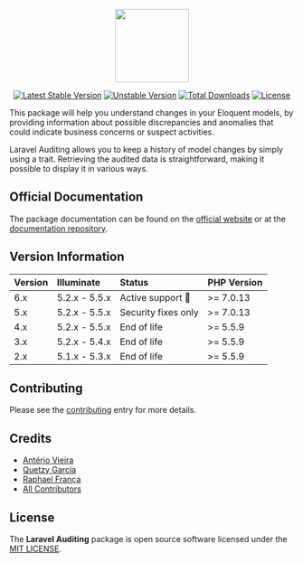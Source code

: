 <p align="center">
<a href="http://laravel-auditing.com" target="_blank"><img width="130" src="http://www.laravel-auditing.com/assets/img/laravel-auditing-logo.png#v2"></a>
</p>

<p align="center">
<a href="https://packagist.org/packages/owen-it/laravel-auditing"><img src="https://poser.pugx.org/owen-it/laravel-auditing/v/stable.svg" alt="Latest Stable Version"></a>
<a href="https://packagist.org/packages/owen-it/laravel-auditing"><img src="https://poser.pugx.org/owen-it/laravel-auditing/v/unstable.svg" alt="Unstable Version"></a>
<a href="https://packagist.org/packages/owen-it/laravel-auditing"><img src="https://poser.pugx.org/owen-it/laravel-auditing/d/total.svg" alt="Total Downloads"></a>
<a href="https://packagist.org/packages/owen-it/laravel-auditing"><img src="https://poser.pugx.org/owen-it/laravel-auditing/license.svg" alt="License"></a>
</p>

This package will help you understand changes in your Eloquent models, by providing information about possible discrepancies and anomalies that could indicate business concerns or suspect activities. 

Laravel Auditing allows you to keep a history of model changes by simply using a trait. Retrieving the audited data is straightforward, making it possible to display it in various ways.

## Official Documentation
The package documentation can be found on the [official website](http://laravel-auditing.com) or at the [documentation repository](https://github.com/owen-it/laravel-auditing-doc/blob/master/documentation.md).

## Version Information
 Version   | Illuminate    | Status                  | PHP Version
:----------|:--------------|:------------------------|:------------
 6.x       | 5.2.x - 5.5.x | Active support :rocket: | >= 7.0.13
 5.x       | 5.2.x - 5.5.x | Security fixes only     | >= 7.0.13
 4.x       | 5.2.x - 5.5.x | End of life             | >= 5.5.9
 3.x       | 5.2.x - 5.4.x | End of life             | >= 5.5.9
 2.x       | 5.1.x - 5.3.x | End of life             | >= 5.5.9

## Contributing
Please see the [contributing](http://laravel-auditing.com/docs/master/contributing) entry for more details.

## Credits
- [Antério Vieira](https://github.com/anteriovieira)
- [Quetzy Garcia](https://github.com/quetzyg)
- [Raphael França](https://github.com/raphaelfranca)
- [All Contributors](https://github.com/owen-it/laravel-auditing/graphs/contributors)

## License
The **Laravel Auditing** package is open source software licensed under the [MIT LICENSE](LICENSE.md).
